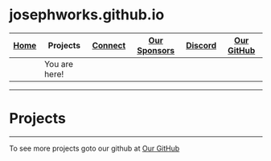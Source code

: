 # josephworks.github.io
| [Home](README.md) | Projects | [Connect](CONNECT.md) | [Our Sponsors](SPONSORS.md) | [Discord](DISCORD.md) | [Our GitHub](http://www.github.com/josephworks) |
|-------------------|-------------------------|:-------:|-----------------------------|-----------------------|-------------------------------------------------|
||You are here!
------
# Projects

------
To see more projects goto our github at [Our GitHub](http://github.com/josephworks)
